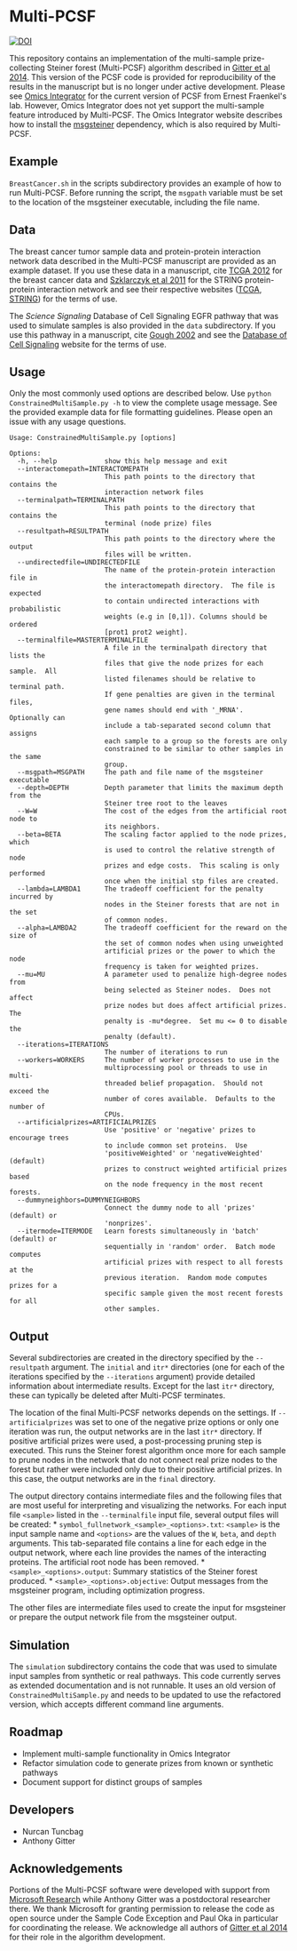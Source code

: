 [Gitter et al 2014]: http://www.worldscientific.com/doi/abs/10.1142/9789814583220_0005
[Omics Integrator]: https://github.com/fraenkel-lab/OmicsIntegrator
[msgsteiner]: http://areeweb.polito.it/ricerca/cmp/code/bpsteiner
[TCGA 2012]: http://www.nature.com/nature/journal/v490/n7418/full/nature11412.html
[Szklarczyk et al 2011]: http://nar.oxfordjournals.org/content/39/suppl_1/D561.long
[TCGA]: http://cancergenome.nih.gov/publications/publicationguidelines
[STRING]: http://string-db.org/cgi/access.pl?footer_active_subpage=licensing
[Database of Cell Signaling]: http://stke.sciencemag.org/about/help/cm
[Gough 2002]: https://doi.org/10.1111/j.1749-6632.2002.tb04532.x
[Microsoft Research]: https://www.microsoft.com/en-us/research/lab/microsoft-research-new-england/

# Multi-PCSF
[![DOI](https://zenodo.org/badge/47654267.svg)](https://zenodo.org/badge/latestdoi/47654267)

This repository contains an implementation of the multi-sample prize-collecting
Steiner forest (Multi-PCSF) algorithm described in [Gitter et al 2014]. This
version of the PCSF code is provided for reproducibility of the results in the
manuscript but is no longer under active development.  Please see [Omics
Integrator] for the current version of PCSF from Ernest Fraenkel's lab.
However, Omics Integrator does not yet support the multi-sample feature
introduced by Multi-PCSF.  The Omics Integrator website describes how to install
the [msgsteiner] dependency, which is also required by Multi-PCSF.

## Example
`BreastCancer.sh` in the scripts subdirectory provides an example of how to run
Multi-PCSF.  Before running the script, the `msgpath` variable must be set to
the location of the msgsteiner executable, including the file name.

## Data
The breast cancer tumor sample data and protein-protein interaction network data
described in the Multi-PCSF manuscript are provided as an example dataset.  If
you use these data in a manuscript, cite [TCGA 2012] for the breast cancer data
and [Szklarczyk et al 2011] for the STRING protein-protein interaction network
and see their respective websites ([TCGA], [STRING]) for the terms of use.

The *Science Signaling* Database of Cell Signaling EGFR pathway that was used to
simulate samples is also provided in the `data` subdirectory.  If you use this
pathway in a manuscript, cite [Gough 2002] and see the [Database of Cell
Signaling] website for the terms of use.

## Usage
Only the most commonly used options are described below.  Use `python
ConstrainedMultiSample.py -h` to view the complete usage message. See the
provided example data for file formatting guidelines.  Please open an issue with
any usage questions.
```
Usage: ConstrainedMultiSample.py [options]

Options:
  -h, --help            show this help message and exit
  --interactomepath=INTERACTOMEPATH
                        This path points to the directory that contains the
                        interaction network files
  --terminalpath=TERMINALPATH
                        This path points to the directory that contains the
                        terminal (node prize) files
  --resultpath=RESULTPATH
                        This path points to the directory where the output
                        files will be written.
  --undirectedfile=UNDIRECTEDFILE
                        The name of the protein-protein interaction file in
                        the interactomepath directory.  The file is expected
                        to contain undirected interactions with probabilistic
                        weights (e.g in [0,1]). Columns should be ordered
                        [prot1 prot2 weight].
  --terminalfile=MASTERTERMINALFILE
                        A file in the terminalpath directory that lists the
                        files that give the node prizes for each sample.  All
                        listed filenames should be relative to terminal path.
                        If gene penalties are given in the terminal files,
                        gene names should end with '_MRNA'.  Optionally can
                        include a tab-separated second column that assigns
                        each sample to a group so the forests are only
                        constrained to be similar to other samples in the same
                        group.
  --msgpath=MSGPATH     The path and file name of the msgsteiner executable
  --depth=DEPTH         Depth parameter that limits the maximum depth from the
                        Steiner tree root to the leaves
  --W=W                 The cost of the edges from the artificial root node to
                        its neighbors.
  --beta=BETA           The scaling factor applied to the node prizes, which
                        is used to control the relative strength of node
                        prizes and edge costs.  This scaling is only performed
                        once when the initial stp files are created.
  --lambda=LAMBDA1      The tradeoff coefficient for the penalty incurred by
                        nodes in the Steiner forests that are not in the set
                        of common nodes.
  --alpha=LAMBDA2       The tradeoff coefficient for the reward on the size of
                        the set of common nodes when using unweighted
                        artificial prizes or the power to which the node
                        frequency is taken for weighted prizes.
  --mu=MU               A parameter used to penalize high-degree nodes from
                        being selected as Steiner nodes.  Does not affect
                        prize nodes but does affect artificial prizes.  The
                        penalty is -mu*degree.  Set mu <= 0 to disable the
                        penalty (default).
  --iterations=ITERATIONS
                        The number of iterations to run
  --workers=WORKERS     The number of worker processes to use in the
                        multiprocessing pool or threads to use in multi-
                        threaded belief propagation.  Should not exceed the
                        number of cores available.  Defaults to the number of
                        CPUs.
  --artificialprizes=ARTIFICIALPRIZES
                        Use 'positive' or 'negative' prizes to encourage trees
                        to include common set proteins.  Use
                        'positiveWeighted' or 'negativeWeighted' (default)
                        prizes to construct weighted artificial prizes based
                        on the node frequency in the most recent forests.
  --dummyneighbors=DUMMYNEIGHBORS
                        Connect the dummy node to all 'prizes' (default) or
                        'nonprizes'.
  --itermode=ITERMODE   Learn forests simultaneously in 'batch' (default) or
                        sequentially in 'random' order.  Batch mode computes
                        artificial prizes with respect to all forests at the
                        previous iteration.  Random mode computes prizes for a
                        specific sample given the most recent forests for all
                        other samples.
```

## Output
Several subdirectories are created in the directory specified by the
`--resultpath` argument.  The `initial` and `itr*` directories (one for each of
the iterations specified by the `--iterations` argument) provide detailed
information about intermediate results.  Except for the last `itr*` directory,
these can typically be deleted after Multi-PCSF terminates.

The location of the final Multi-PCSF networks depends on the settings. If
`--artificialprizes` was set to one of the negative prize options or only one
iteration was run, the output networks are in the last `itr*` directory.  If
positive artificial prizes were used, a post-processing pruning step is
executed.  This runs the Steiner forest algorithm once more for each sample to
prune nodes in the network that do not connect real prize nodes to the forest
but rather were included only due to their positive artificial prizes.  In this
case, the output networks are in the `final` directory.

The output directory contains intermediate files and the following files that
are most useful for interpreting and visualizing the networks.  For each input
file `<sample>` listed in the `--terminalfile` input file, several output files
will be created: * `symbol_fullnetwork_<sample>_<options>.txt`: `<sample>` is
the input sample name and `<options>` are the values of the `W`, `beta`, and
`depth` arguments. This tab-separated file contains a line for each edge in the
output network, where each line provides the names of the interacting proteins.
The artificial root node has been removed. * `<sample>_<options>.output`:
Summary statistics of the Steiner forest produced. *
`<sample>_<options>.objective`: Output messages from the msgsteiner program,
including optimization progress.

The other files are intermediate files used to create the input for msgsteiner
or prepare the output network file from the msgsteiner output.

## Simulation
The `simulation` subdirectory contains the code that was used to simulate
input samples from synthetic or real pathways.  This code currently serves as
extended documentation and is not runnable.  It uses an old version of
`ConstrainedMultiSample.py` and needs to be updated to use the refactored
version, which accepts different command line arguments.

## Roadmap
* Implement multi-sample functionality in Omics Integrator
* Refactor simulation code to generate prizes from known or synthetic pathways
* Document support for distinct groups of samples

## Developers
* Nurcan Tuncbag
* Anthony Gitter

## Acknowledgements
Portions of the Multi-PCSF software were developed with support from [Microsoft
Research] while Anthony Gitter was a postdoctoral researcher there.  We thank
Microsoft for granting permission to release the code as open source under the
Sample Code Exception and Paul Oka in particular for coordinating the release.
We acknowledge all authors of [Gitter et al 2014] for their role in the
algorithm development.
